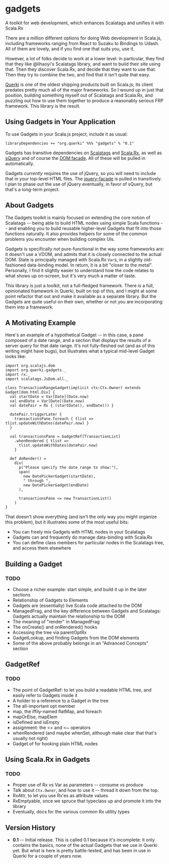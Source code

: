 # gadgets
A toolkit for web development, which enhances Scalatags and unifies it with Scala.Rx

There are a million different options for doing Web development in Scala.js, including frameworks ranging from React to Suzaku to Bindings to Udash. All of them are lovely, and if you find one that suits you, use it.

However, a lot of folks decide to work at a lower level: in particular, they find that they like @lihaoyi's Scalatags library, and want to build their site using that. Then they discover Scala.Rx, and decide that they want to use that. Then they try to combine the two, and find that it isn't quite that easy.

[Querki](https://www.querki.net) is one of the oldest shipping products built on Scala.js; its client predates pretty much all of the major frameworks. So I wound up in just that position, building something myself out of Scalatags and Scala.Rx, and puzzling out how to use them together to produce a reasonably serious FRP framework. This library is the result.

## Using Gadgets in Your Application

To use Gadgets in your Scala.js project, include it as usual:
```
libraryDependencies += "org.querki" %%% "gadgets" % "0.1"
```

Gadgets has transitive dependencies on [Scalatags](https://index.scala-lang.org/lihaoyi/scalatags) and [Scala.Rx](https://index.scala-lang.org/lihaoyi/scala.rx), as well as [sQuery](https://index.scala-lang.org/jducoeur/squery) and of course the [DOM facade](https://index.scala-lang.org/scala-js/scala-js-dom). All of these will be pulled in automatically.

Gadgets *currently* requires the use of jQuery, so you will need to include that in your top-level HTML files. The [jquery-facade](https://index.scala-lang.org/jducoeur/jquery-facade) is pulled in transitively. I plan to phase out the use of jQuery eventually, in favor of sQuery, but that's a long-term project.

## About Gadgets

The Gadgets toolkit is mainly focused on extending the core notion of Scalatags -- being able to build HTML nodes using simple Scala functions -- and enabling you to build reusable higher-level Gadgets that fit into those functions naturally. It also provides helpers for some of the common problems you encounter when building complex UIs.

Gadgets is specifically *not* pure-functional in the way some frameworks are: it doesn't use a VDOM, and admits that it is closely connected to the actual DOM. State is principally managed with Scala.Rx `Var`s, in a slightly old-fashioned data-binding model. In return, it is a bit "closer to the metal". Personally, I find it slightly easier to understand how the code relates to what shows up on-screen, but it's very much a matter of taste.

This library is just a toolkit, not a full-fledged framework. There *is* a full, opinionated framework in Querki, built on top of this, and I might at some point refactor that out and make it available as a separate library. But the Gadgets are quite useful on their own, whether or not you are incorporating them into a framework.

## A Motivating Example

Here's an example of a hypothetical Gadget -- in this case, a pane composed of a date range, and a section that displays the results of a server query for that date range. It's not fully-fleshed out (and as of this writing might have bugs), but illustrates what a typical mid-level Gadget looks like:
```
import org.scalajs.dom
import org.querki.gadgets._
import rx._
import scalatags.JsDom.all._

class TransactionRangeGadget(implicit ctx:Ctx.Owner) extends Gadget[dom.html.Div] {
  val startDate = Var[Date](Date.now)
  val endDate = Var[Date](Date.now)
  val datePair = Rx { (startDate(), endDate()) }
  
  datePair.triggerLater {
    transactionsPane.foreach { tlist => tlist.updateWithDates(datePair.now) }
  }
  
  val transactionsPane = GadgetRef[TransactionList]
    .whenRendered { tlist =>
      tlist.updateWithDates(datePair.now)
    }

  def doRender() =
    div(
      p("Please specify the date range to show:"),
      span(
        new DatePickerGadget(startDate),
        " through ",
        new DatePickerGadget(endDate)
      ),
      
      transactionsPane <= new TransactionList()
    )
}
```
That doesn't show everything (and isn't the only way you might organize this problem), but it illustrates some of the most useful bits:

* You can freely mix Gadgets with HTML nodes in your Scalatags
* Gadgets can and frequently do manage data-binding with Scala.Rx
* You can define class members for particular nodes in the Scalatags tree, and access them elsewhere

## Building a Gadget

### TODO

* Choose a richer example: start simple, and build it up in the later sections
* Relationship of Gadgets to Elements
* Gadgets are (essentially) live Scala code attached to the DOM
* ManagedFrag, and the key difference between Gadgets and Scalatags: Gadgets actually maintain the relationship to the DOM
* The meaning of "render" in ManagedFrag
* The onCreate() and onRendered() hooks
* Accessing the tree via parentOptRx
* GadgetLookup, and finding Gadgets from the DOM elements
* Some of the above probably belongs in an "Advanced Concepts" section

## GadgetRef

### TODO

* The point of GadgetRef: to let you build a readable HTML tree, and easily refer to Gadgets inside it
* A holder to a reference to a Gadget in the tree
* The all-important opt member
* map, the iffily-named flatMap, and foreach
* mapOrElse, mapElem
* isDefined and isEmpty
* assignment: the <= and <~ operators
* whenRendered (and maybe whenSet, although make clear that that's usually not right)
* Gadget.of for hooking plain HTML nodes

## Using Scala.Rx in Gadgets

### TODO

* Proper use of Rx vs Var as parameters -- consume vs produce
* Talk about `Ctx.Owner`, and how to use it -- thread it down from the top.
* RxAttr, to let you use Rx'es as attribute values
* RxEmptyable, once we spruce that typeclass up and promote it into the library
* Eventually, docs for the various common Rx utility types

## Version History

* **0.1** -- Initial release. This is called 0.1 because it's incomplete: it only contains the basics, none of the actual Gadgets that we use in Querki yet. But what is here is pretty battle-tested, and has been in use in Querki for a couple of years now.
